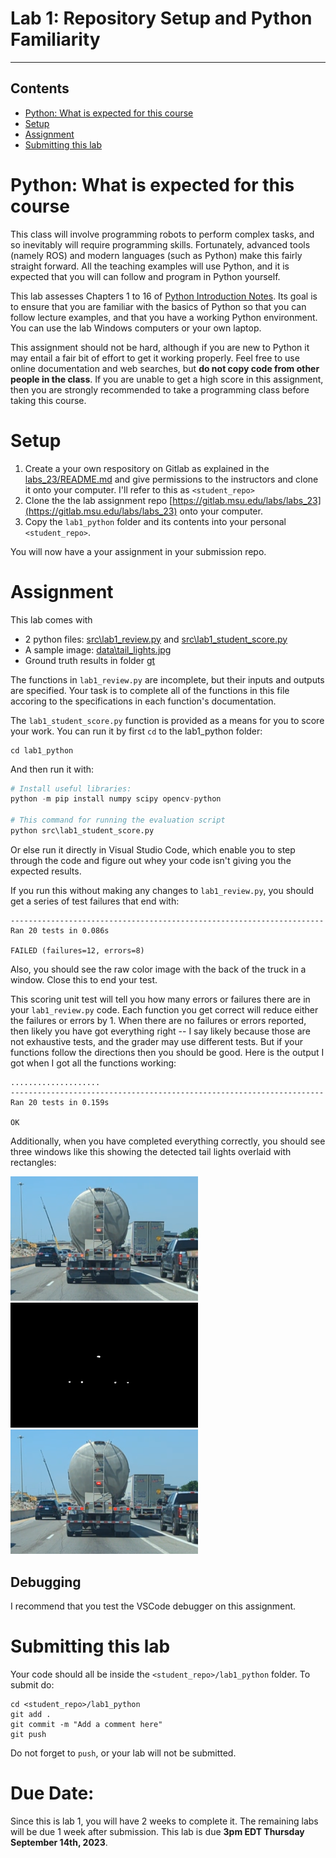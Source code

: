 # Lab 1: Repository Setup and Python Familiarity

___
## Contents

* [Python: What is expected for this course](#python-what-is-expected-for-this-course)
* [Setup](#Setup)
* [Assignment](#Assignment)
* [Submitting this lab](#Submitting-this-lab)

# Python: What is expected for this course

This class will involve programming robots to perform complex tasks, and so inevitably will require programming skills. Fortunately, advanced tools (namely ROS) and modern languages (such as Python) make this fairly straight forward. All the teaching examples will use Python, and it is expected that you will can follow and program in Python yourself.

This lab assesses Chapters 1 to 16 of [Python Introduction Notes](https://github.com/dmorris0/python_intro/blob/main/README.md).  Its goal is to ensure that you are familiar with the basics of Python so that you can follow lecture examples, and that you have a working Python environment.  You can use the lab Windows computers or your own laptop.  

This assignment should not be hard, although if you are new to Python it may entail a fair bit of effort to get it working properly.  Feel free to use online documentation and web searches, but **do not copy code from other people in the class**.  If you are unable to get a high score in this assignment, then you are strongly recommended to take a programming class before taking this course. 

# Setup

1. Create a your own respository on Gitlab as explained in the [labs_23/README.md](../README.md) and give permissions to the instructors and clone it onto your computer.  I'll refer to this as `<student_repo>`
2. Clone the the lab assignment repo [https://gitlab.msu.edu/labs/labs_23](https://gitlab.msu.edu/labs/labs_23) onto your computer.
3. Copy the `lab1_python` folder and its contents into your personal `<student_repo>`.  

You will now have a your assignment in your submission repo.

# Assignment

This lab comes with 
* 2 python files: [src\lab1_review.py](src/lab1_review.py) and [src\lab1_student_score.py](src/lab1_score.py)
* A sample image: [data\tail_lights.jpg](data/tail_lights.jpg)
* Ground truth results in folder [gt](gt)

The functions in `lab1_review.py` are incomplete, but their inputs and outputs are specified.  Your task is to complete all of the functions in this file accoring to the specifications in each function's documentation.  

The `lab1_student_score.py` function is provided as a means for you to score your work.  You can run it by first `cd` to the lab1_python folder:
```
cd lab1_python
```
And then run it with:
```python
# Install useful libraries:
python -m pip install numpy scipy opencv-python

# This command for running the evaluation script
python src\lab1_student_score.py
```
Or else run it directly in Visual Studio Code, which enable you to step through the code and figure out whey your code isn't giving you the expected results.

If you run this without making any changes to `lab1_review.py`, you should get a series of test failures that end with:
```
----------------------------------------------------------------------
Ran 20 tests in 0.086s

FAILED (failures=12, errors=8)
```
Also, you should see the raw color image with the back of the truck in a window.  Close this to end your test.

This scoring unit test will tell you how many errors or failures there are in your `lab1_review.py` code.  Each function you get correct will reduce either the failures or errors by 1.  When there are no failures or errors reported, then likely you have got everything right -- I say likely because those are not exhaustive tests, and the grader may use different tests.  But if your functions follow the directions then you should be good.  Here is the output I got when I got all the functions working:
```
....................
----------------------------------------------------------------------
Ran 20 tests in 0.159s

OK
```

Additionally, when you have completed everything correctly, you should see three windows like this showing the detected tail lights overlaid with rectangles:
<p align="left">
<img src="data/tail_lights.png" width="300">
<img src="gt/tail_lights_mask.png" width="300">
<img src="gt/tail_lights_rectangles.png" width="300">
</p>

## Debugging
I recommend that you test the VSCode debugger on this assignment. 

# Submitting this lab
Your code should all be inside the `<student_repo>/lab1_python` folder.  To submit do:
```
cd <student_repo>/lab1_python
git add .
git commit -m "Add a comment here"
git push
```
Do not forget to `push`, or your lab will not be submitted.

# Due Date:

Since this is lab 1, you will have 2 weeks to complete it.  The remaining labs will be due 1 week after submission.  This lab is due **3pm EDT Thursday September 14th, 2023**.

